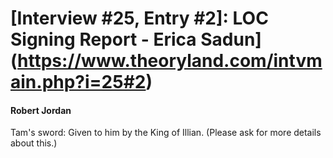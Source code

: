 # [Interview #25, Entry #2]: LOC Signing Report - Erica Sadun](https://www.theoryland.com/intvmain.php?i=25#2)

#### Robert Jordan

Tam's sword: Given to him by the King of Illian. (Please ask for more details about this.)

